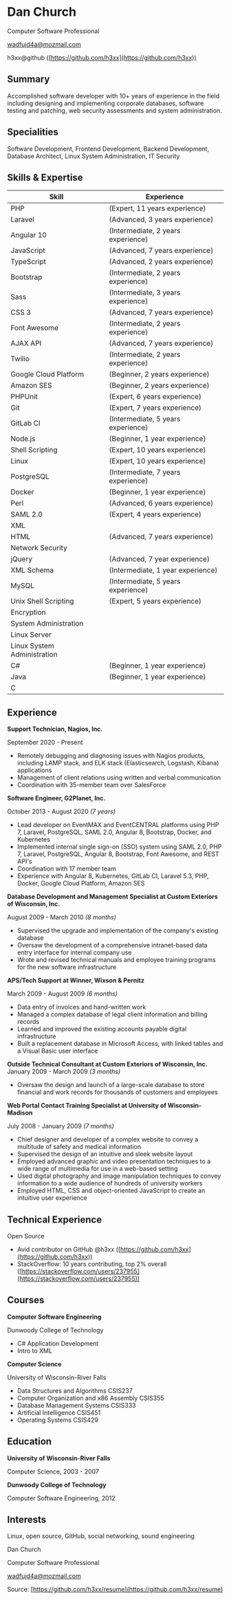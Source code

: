 Dan Church
==========

Computer Software Professional

wadfujd4a@mozmail.com

h3xx@github ([https://github.com/h3xx](https://github.com/h3xx))

Summary
-------

Accomplished software developer with 10+ years of experience in the field
including designing and implementing corporate databases, software testing and
patching, web security assessments and system administration.

Specialities
------------

Software Development, Frontend Development, Backend Development, Database
Architect, Linux System Administration, IT Security

Skills & Expertise
------------------

| Skill                           | Experience
| ------------------------------- | ----------------------------------
| PHP                             | (Expert, 11 years experience)
| Laravel                         | (Advanced, 3 years experience)
| Angular 10                      | (Intermediate, 2 years experience)
| JavaScript                      | (Advanced, 7 years experience)
| TypeScript                      | (Advanced, 2 years experience)
| Bootstrap                       | (Intermediate, 2 years experience)
| Sass                            | (Intermediate, 3 years experience)
| CSS 3                           | (Advanced, 7 years experience)
| Font Awesome                    | (Intermediate, 2 years experience)
| AJAX API                        | (Advanced, 7 years experience)
| Twilio                          | (Intermediate, 2 years experience)
| Google Cloud Platform           | (Beginner, 2 years experience)
| Amazon SES                      | (Beginner, 2 years experience)
| PHPUnit                         | (Expert, 6 years experience)
| Git                             | (Expert, 7 years experience)
| GitLab CI                       | (Intermediate, 5 years experience)
| Node.js                         | (Beginner, 1 year experience)
| Shell Scripting                 | (Expert, 10 years experience)
| Linux                           | (Expert, 10 years experience)
| PostgreSQL                      | (Intermediate, 7 years experience)
| Docker                          | (Beginner, 1 year experience)
| Perl                            | (Advanced, 6 years experience)
| SAML 2.0                        | (Expert, 4 years experience)
| XML                             |
| HTML                            | (Advanced, 7 years experience)
| Network Security                |
| jQuery                          | (Advanced, 7 year experience)
| XML Schema                      | (Intermediate, 1 year experience)
| MySQL                           | (Intermediate, 5 years experience)
| Unix Shell Scripting            | (Expert, 5 years experience)
| Encryption                      |
| System Administration           |
| Linux Server                    |
| Linux System Administration     |
| C#                              | (Beginner, 1 year experience)
| Java                            | (Beginner, 1 year experience)
| C

Experience
----------

**Support Technician, Nagios, Inc.**

September 2020 - Present

* Remotely debugging and diagnosing issues with Nagios products, including LAMP
  stack, and ELK stack (Elasticsearch, Logstash, Kibana) applications
* Management of client relations using written and verbal communication
* Coordination with 35-member team over SalesForce

**Software Engineer, G2Planet, Inc.**

October 2013 - August 2020 *(7 years)*

* Lead developer on EventMAX and EventCENTRAL platforms using PHP 7, Laravel,
  PostgreSQL, SAML 2.0, Angular 8, Bootstrap, Docker, and Kubernetes
* Implemented internal single sign-on (SSO) system using SAML 2.0, PHP 7,
  Laravel, PostgreSQL, Angular 8, Bootstrap, Font Awesome, and REST API's
* Coordination with 17 member team
* Experience with Angular 8, Kubernetes, GitLab CI, Laravel 5.3, PHP, Docker,
  Google Cloud Platform, Amazon SES

**Database Development and Management Specialist at Custom Exteriors of
Wisconsin, Inc.**

August 2009 - March 2010 *(8 months)*

* Supervised the upgrade and implementation of the company's existing database
* Oversaw the development of a comprehensive intranet-based data entry
  interface for internal company use
* Wrote and revised technical manuals and employee training programs for the
  new software infrastructure

**APS/Tech Support at Winner, Wixson & Pernitz**

March 2009 - August 2009 *(6 months)*

* Data entry of invoices and hand-written work
* Managed a complex database of legal client information and billing records
* Learned and improved the existing accounts payable digital infrastructure
* Built a replacement database in Microsoft Access, with linked tables and a
  Visual Basic user interface

**Outside Technical Consultant at Custom Exteriors of Wisconsin, Inc.**
January 2009 - March 2009 *(3 months)*

* Oversaw the design and launch of a large-scale database to store financial
  and work records for thousands of customers and employees

**Web Portal Contact Training Specialist at University of Wisconsin-Madison**

July 2008 - January 2009 *(7 months)*

* Chief designer and developer of a complex website to convey a multitude of
  safety and medical information
* Supervised the design of an intuitive and sleek website layout
* Employed advanced graphic and video presentation techniques to a wide range
  of multimedia for use in a web-based setting
* Used digital photography and image manipulation techniques to convey
  information to a wide audience of hundreds of university workers
* Employed HTML, CSS and object-oriented JavaScript to create an intuitive user
  experience

Technical Experience
--------------------

Open Source

* Avid contributor on GitHub @h3xx ([https://github.com/h3xx](https://github.com/h3xx))
* StackOverflow: 10 years contributing, top 2% overall ([https://stackoverflow.com/users/237955](https://stackoverflow.com/users/237955))

Courses
-------

**Computer Software Engineering**

Dunwoody College of Technology

* C# Application Development
* Intro to XML

**Computer Science**

University of Wisconsin-River Falls

* Data Structures and Algorithms	CSIS237
* Computer Organization and x86 Assembly	CSIS355
* Database Management Systems	CSIS333
* Artificial Intelligence	CSIS451
* Operating Systems	CSIS429

Education
---------

**University of Wisconsin-River Falls**

Computer Science, 2003 - 2007

**Dunwoody College of Technology**

Computer Software Engineering, 2012

Interests
---------

Linux, open source, GitHub, social networking, sound engineering


Dan Church

Computer Software Professional

wadfujd4a@mozmail.com

Source: [https://github.com/h3xx/resume](https://github.com/h3xx/resume)
